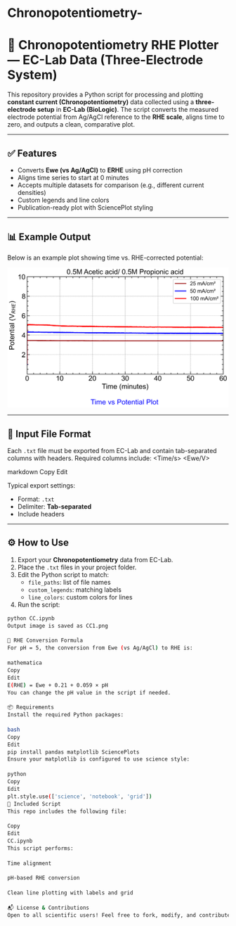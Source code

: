 # Chronopotentiometry-
# 🔋 Chronopotentiometry RHE Plotter — EC-Lab Data (Three-Electrode System)

This repository provides a Python script for processing and plotting **constant current (Chronopotentiometry)** data collected using a **three-electrode setup** in **EC-Lab (BioLogic)**. The script converts the measured electrode potential from Ag/AgCl reference to the **RHE scale**, aligns time to zero, and outputs a clean, comparative plot.

---

## ✅ Features

- Converts **Ewe (vs Ag/AgCl)** to **ERHE** using pH correction
- Aligns time series to start at 0 minutes
- Accepts multiple datasets for comparison (e.g., different current densities)
- Custom legends and line colors
- Publication-ready plot with SciencePlot styling

---

## 📊 Example Output

Below is an example plot showing time vs. RHE-corrected potential:

![Chronopotentiometry Graph](CC11.png)

---

## 📁 Input File Format

Each `.txt` file must be exported from EC-Lab and contain tab-separated columns with headers. Required columns include:
<Time/s> <Ewe/V>

markdown
Copy
Edit

Typical export settings:
- Format: `.txt`
- Delimiter: **Tab-separated**
- Include headers

---

## ⚙️ How to Use

1. Export your **Chronopotentiometry** data from EC-Lab.
2. Place the `.txt` files in your project folder.
3. Edit the Python script to match:
   - `file_paths`: list of file names
   - `custom_legends`: matching labels
   - `line_colors`: custom colors for lines
4. Run the script:

```bash
python CC.ipynb
Output image is saved as CC1.png

🧪 RHE Conversion Formula
For pH = 5, the conversion from Ewe (vs Ag/AgCl) to RHE is:

mathematica
Copy
Edit
E(RHE) = Ewe + 0.21 + 0.059 × pH
You can change the pH value in the script if needed.

📦 Requirements
Install the required Python packages:

bash
Copy
Edit
pip install pandas matplotlib SciencePlots
Ensure your matplotlib is configured to use science style:

python
Copy
Edit
plt.style.use(['science', 'notebook', 'grid'])
🐍 Included Script
This repo includes the following file:

Copy
Edit
CC.ipynb
This script performs:

Time alignment

pH-based RHE conversion

Clean line plotting with labels and grid

📬 License & Contributions
Open to all scientific users! Feel free to fork, modify, and contribute improvements.

